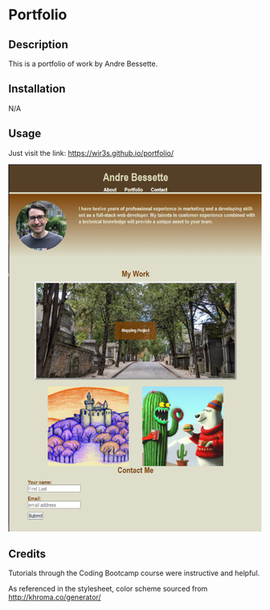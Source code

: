 # Portfolio

## Description

This is a portfolio of work by Andre Bessette.

## Installation

N/A

## Usage

Just visit the link: https://wir3s.github.io/portfolio/

![](assets/images/portfolio_screenshot.png)

## Credits

Tutorials through the Coding Bootcamp course were instructive and helpful.

As referenced in the stylesheet, color scheme sourced from http://khroma.co/generator/